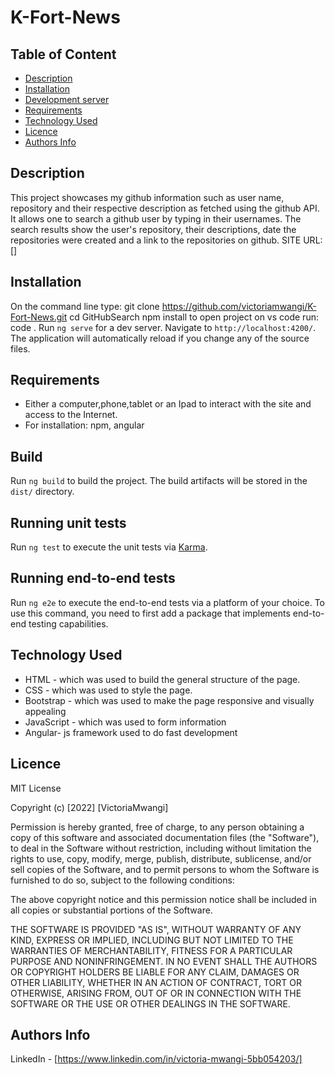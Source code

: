 # K-Fort-News


## Table of Content

+ [Description](#description)
+ [Installation](#installation)
+ [Development server](#dependecies)
+ [Requirements](#requirements)
+ [Technology Used](#technology-used)
+ [Licence](#licence)
+ [Authors Info](#authors-info)


## Description
This project showcases my github information such as user name, repository and their respective description as fetched using the github API. It allows one to search a github user by typing in their usernames. The search results show the user's repository, their descriptions, date the repositories were created and a link to the repositories on github.
SITE URL: []

## Installation
On the command line type:
git clone https://github.com/victoriamwangi/K-Fort-News.git
cd GitHubSearch
npm install
to open project on vs code run: code .
Run `ng serve` for a dev server. Navigate to `http://localhost:4200/`. The application will automatically reload if you change any of the source files.

## Requirements

* Either a computer,phone,tablet or an Ipad to interact with the site and access to the Internet.
* For installation: npm, angular 

## Build

Run `ng build` to build the project. The build artifacts will be stored in the `dist/` directory.

## Running unit tests

Run `ng test` to execute the unit tests via [Karma](https://karma-runner.github.io).

## Running end-to-end tests

Run `ng e2e` to execute the end-to-end tests via a platform of your choice. To use this command, you need to first add a package that implements end-to-end testing capabilities.


## Technology Used
* HTML - which was used to build the general structure of the page.
* CSS - which was used to style the page.
* Bootstrap - which was used to make the page responsive and visually appealing
* JavaScript - which was used to form information
* Angular- js framework used to do fast development 


## Licence

MIT License

Copyright (c) [2022] [VictoriaMwangi]

Permission is hereby granted, free of charge, to any person obtaining a copy
of this software and associated documentation files (the "Software"), to deal
in the Software without restriction, including without limitation the rights
to use, copy, modify, merge, publish, distribute, sublicense, and/or sell
copies of the Software, and to permit persons to whom the Software is
furnished to do so, subject to the following conditions:

The above copyright notice and this permission notice shall be included in all
copies or substantial portions of the Software.

THE SOFTWARE IS PROVIDED "AS IS", WITHOUT WARRANTY OF ANY KIND, EXPRESS OR
IMPLIED, INCLUDING BUT NOT LIMITED TO THE WARRANTIES OF MERCHANTABILITY,
FITNESS FOR A PARTICULAR PURPOSE AND NONINFRINGEMENT. IN NO EVENT SHALL THE
AUTHORS OR COPYRIGHT HOLDERS BE LIABLE FOR ANY CLAIM, DAMAGES OR OTHER
LIABILITY, WHETHER IN AN ACTION OF CONTRACT, TORT OR OTHERWISE, ARISING FROM,
OUT OF OR IN CONNECTION WITH THE SOFTWARE OR THE USE OR OTHER DEALINGS IN THE
SOFTWARE.

## Authors Info
LinkedIn - [https://www.linkedin.com/in/victoria-mwangi-5bb054203/]
